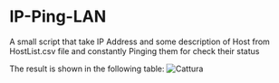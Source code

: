 # IP-Ping-LAN
A small script that take IP Address and some description of Host from HostList.csv file and constantly Pinging them for check their status

The result is shown in the following table:
![Cattura](https://user-images.githubusercontent.com/91249430/176455468-21b6de77-1260-4b9b-8aa4-b41b5805fcf1.PNG)
